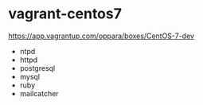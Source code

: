 # vagrant-centos7

https://app.vagrantup.com/oppara/boxes/CentOS-7-dev

- ntpd
- httpd
- postgresql
- mysql
- ruby
- mailcatcher



